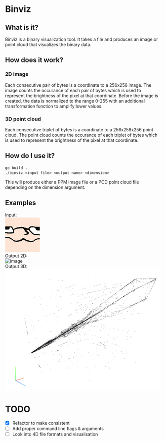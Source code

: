 # Binviz
## What is it?
Binviz is a binary visualization tool. It takes a file and produces an image or point cloud that visualizes the binary data.

## How does it work?
### 2D image
Each consecutive pair of bytes is a coordinate to a 256x256 image. The image counts the occurance of each pair of bytes which is used to represent the brightness of the pixel at that coordinate.
Before the image is created, the data is normalized to the range 0-255 with an additional transformation function to amplify lower values.

### 3D point cloud
Each consecutive triplet of bytes is a coordinate to a 256x256x256 point cloud. The point cloud counts the occurance of each triplet of bytes which is used to represent the brightness of the pixel at that coordinate.

## How do I use it?
```
go build .
./binviz <input file> <output name> <dimension>
```
This will produce either a PPM image file or a PCD point cloud file depending on the dimension argument.

## Examples
Input: <br>
![zezin](https://github.com/gralp-1/binviz/blob/main/examples/zezin.gif) <br>
Output 2D: <br>
![image](https://github.com/gralp-1/binviz/assets/62028969/a867a475-ef86-426f-be10-e274bd8ec6f6) <br>
Output 3D: <br>
![image](https://github.com/gralp-1/binviz/blob/main/examples/binviz-zezin-3D.png)

# TODO
- [x] Refactor to make consistent
- [ ] Add proper command line flags & arguments
- [ ] Look into 4D file formats and visualisation
